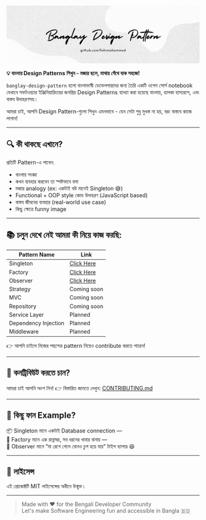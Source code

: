 ![Banglay-Design-Pattern](./assets/banglay-design-pattern.png)

**💡 বাংলায় Design Patterns শিখুন - মজার ছলে, মাথায় গেঁথে যাক সহজে!**

`banglay-design-pattern` হলো বাংলাভাষী ডেভেলপারদের জন্য তৈরি একটি ওপেন সোর্স notebook যেখানে সফটওয়্যার ইঞ্জিনিয়ারিংয়ের জনপ্রিয় Design Patterns ব্যাখ্যা করা হয়েছে বাংলায়, হালকা হাস্যরসে, এবং বাস্তব উদাহরণসহ।

আমরা চাই, আপনি Design Pattern-গুলো শিখুন এমনভাবে - যেন সেটা শুধু মুখস্ত না হয়, বরং বাস্তবে কাজে লাগান!

---

## 🔍 কী থাকছে এখানে?

প্রতিটি Pattern-এ পাবেন:

- বাংলায় সংজ্ঞা  
- কখন ব্যবহার করবেন তা স্পষ্টভাবে বলা  
- মজার analogy (ex: একটাই বউ মানেই Singleton 😅)  
- Functional + OOP style কোড উদাহরণ (JavaScript based)  
- বাস্তব জীবনের ব্যবহার (real-world use case)  
- কিছু ক্ষেত্রে funny image 

---

## 📚 চলুন দেখে নেই আমরা কী নিয়ে কাজ করছি:

| Pattern Name           | Link     |
|------------------------|------------|
| Singleton            | [Click Here](./patterns/singleton.md)   |
| Factory             | [Click Here](./patterns/factory.md) |
| Observer          | [Click Here](./patterns/observer.md) |
| Strategy             | Coming soon |
| MVC                 | Coming soon |
| Repository          | Coming soon |
| Service Layer       | Planned    |
| Dependency Injection| Planned    |
| Middleware           | Planned    |

👉 আপনি চাইলে নিজের পছন্দের pattern নিয়েও contribute করতে পারেন! 

---

## 🤝 কনট্রিবিউট করতে চান?

আমরা চাই আপনি অংশ নিন! 
👉 বিস্তারিত জানতে দেখুন: [CONTRIBUTING.md](./CONTRIBUTING.md)

---

## 📸 কিছু ফান Example?

📦 Singleton মানে একটাই Database connection —  
🔁 Factory মানে এক রান্নাঘর, সব ধরনের খাবার বানায় —  
👀 Observer মানে “মা রেগে গেলে বোনও চুপ হয়ে যায়” টাইপ ব্যাপার 😆

---

## 📜 লাইসেন্স

এই প্রোজেক্টটি MIT লাইসেন্সের অধীনে উন্মুক্ত।

---

> Made with ❤️ for the Bengali Developer Community  
> Let's make Software Engineering fun and accessible in Bangla 🇧🇩
